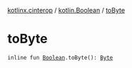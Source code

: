 [kotlinx.cinterop](../index.md) / [kotlin.Boolean](index.md) / [toByte](./to-byte.md)

# toByte

`inline fun `[`Boolean`](https://kotlinlang.org/api/latest/jvm/stdlib/kotlin/-boolean/index.html)`.toByte(): `[`Byte`](https://kotlinlang.org/api/latest/jvm/stdlib/kotlin/-byte/index.html)